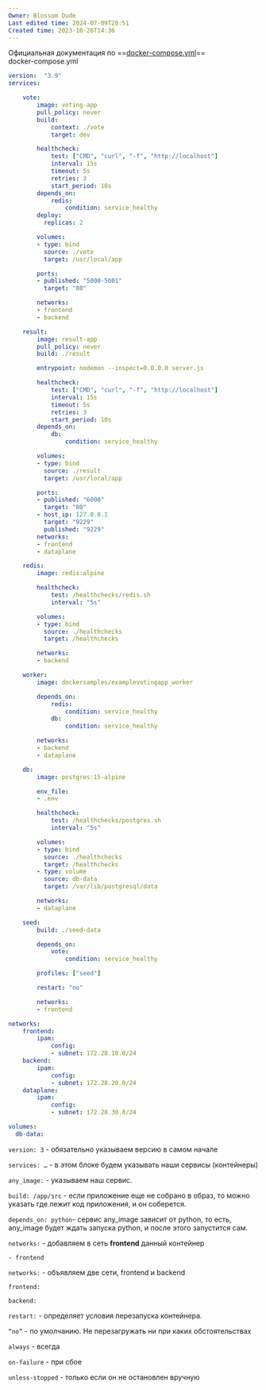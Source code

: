 ```yaml
---
Owner: Blossom Dude
Last edited time: 2024-07-09T20:51
Created time: 2023-10-26T14:36
---
```

Официальная документация по ==[docker-compose.yml](https://docs.docker.com/compose/compose-file/compose-file-v3/)==  
docker-compose.yml  

```YAML
version:  "3.9"
services:

    vote:
        image: voting-app
        pull_policy: never
        build: 
            context: ./vote
            target: dev

        healthcheck: 
            test: ["CMD", "curl", "-f", "http://localhost"]
            interval: 15s
            timeout: 5s
            retries: 3
            start_period: 10s
        depends_on:
            redis:
                condition: service_healthy
        deploy:
          replicas: 2

        volumes:
        - type: bind
          source: ./vote
          target: /usr/local/app

        ports:
        - published: "5000-5001"
          target: "80"

        networks:
        - frontend
        - backend

    result:
        image: result-app
        pull_policy: never
        build: ./result

        entrypoint: nodemon --inspect=0.0.0.0 server.js

        healthcheck: 
            test: ["CMD", "curl", "-f", "http://localhost"]
            interval: 15s
            timeout: 5s
            retries: 3
            start_period: 10s
        depends_on:
            db:
                condition: service_healthy 

        volumes:
        - type: bind
          source: ./result
          target: /usr/local/app

        ports:
        - published: "6000"
          target: "80"
        - host_ip: 127.0.0.1
          target: "9229"
          published: "9229"
        networks:
        - frontend
        - dataplane

    redis:
        image: redis:alpine

        healthcheck:
            test: /healthchecks/redis.sh
            interval: "5s"

        volumes:
        - type: bind
          source: ./healthchecks
          target: /healthchecks

        networks:
        - backend

    worker:
        image: dockersamples/examplevotingapp_worker

        depends_on:
            redis:
                condition: service_healthy 
            db:
                condition: service_healthy 

        networks:
        - backend
        - dataplane

    db:
        image: postgres:15-alpine

        env_file:
        - .env

        healthcheck:
            test: /healthchecks/postgres.sh
            interval: "5s"

        volumes:
        - type: bind
          source: ./healthchecks
          target: /healthchecks
        - type: volume
          source: db-data
          target: /var/lib/postgresql/data

        networks:
        - dataplane

    seed:
        build: ./seed-data

        depends_on:
            vote:
                condition: service_healthy 

        profiles: ["seed"]

        restart: "no"

        networks:
        - frontend

networks:
    frontend:
        ipam:
            config:
            - subnet: 172.28.10.0/24
    backend:
        ipam:
            config:
            - subnet: 172.28.20.0/24
    dataplane:
        ipam:
            config:
            - subnet: 172.28.30.0/24

volumes:
  db-data:
```

`version: 3` - обязательно указываем версию в самом начале

  

`services: …` - в этом блоке будем указывать наши сервисы (контейнеры)

  

`any_image:` - указываем наш сервис.

`build: /app/src` - если приложение еще не собрано в образ, то можно указать где лежит код приложения, и он соберется.

`depends_on: python`- сервис any_image зависит от python, то есть, any_image будет ждать запускa python, и после этого запустится сам.

`networks:` - добавляем в сеть **frontend** данный контейнер

`- frontend`

  

`networks:` - объявляем две сети, frontend и backend

`frontend:`

`backend:`

  

`restart:` - определяет условия перезапуска контейнера.

`“no”` - по умолчанию. Не перезагружать ни при каких обстоятельствах

`always` - всегда

`on-failure` - при сбое

`unless-stopped` - только если он не остановлен вручную